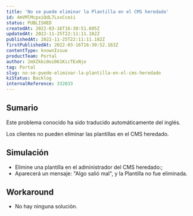 ```yaml
---
title: 'No se puede eliminar la Plantilla en el CMS heredado'
id: 4mVMlMcpxiQdL7LxvCceii
status: PUBLISHED
createdAt: 2022-03-16T16:30:51.695Z
updatedAt: 2022-11-25T22:11:11.182Z
publishedAt: 2022-11-25T22:11:11.182Z
firstPublishedAt: 2022-03-16T16:30:52.163Z
contentType: knownIssue
productTeam: Portal
author: 2mXZkbi0oi061KicTExNjo
tag: Portal
slug: no-se-puede-eliminar-la-plantilla-en-el-cms-heredado
kiStatus: Backlog
internalReference: 332033
---
```


## Sumario

<div class="alert alert-info">
  <p>Este problema conocido ha sido traducido automáticamente del inglés.</p>
</div>


Los clientes no pueden eliminar las plantillas en el CMS heredado.



## Simulación


- Elimine una plantilla en el administrador del CMS heredado:;
- Aparecerá un mensaje: "Algo salió mal", y la Plantilla no fue eliminada.



## Workaround


- No hay ninguna solución.

